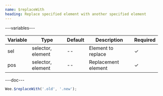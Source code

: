 ```yaml
---
name: $replaceWith
heading: Replace specified element with another specified element
---
```


---variables---

| Variable | Type              | Default | Description         | Required |
| -------- | ----------------- | ------- | ------------------- | -------- |
| sel      | selector, element | --      | Element to replace  | &#10003; |
| pos      | selector, element | --      | Replacement element | &#10003; |

---doc---

```javascript
Wee.$replaceWith('.old', '.new');
```